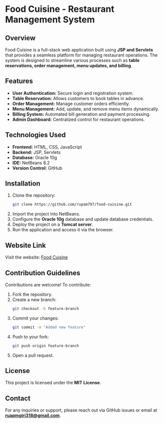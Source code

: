# Food Cuisine - Restaurant Management System

## Overview
Food Cuisine is a full-stack web application built using **JSP and Servlets** that provides a seamless platform for managing restaurant operations. The system is designed to streamline various processes such as **table reservations, order management, menu updates, and billing**.

## Features
- **User Authentication:** Secure login and registration system.
- **Table Reservation:** Allows customers to book tables in advance.
- **Order Management:** Manage customer orders efficiently.
- **Menu Management:** Add, update, and remove menu items dynamically.
- **Billing System:** Automated bill generation and payment processing.
- **Admin Dashboard:** Centralized control for restaurant operations.

## Technologies Used
- **Frontend:** HTML, CSS, JavaScript
- **Backend:** JSP, Servlets
- **Database:** Oracle 10g
- **IDE:** NetBeans 8.2
- **Version Control:** GitHub

## Installation
1. Clone the repository:
   ```sh
   git clone https://github.com/rupam797/food-cuisine.git
   ```
2. Import the project into NetBeans.
3. Configure the **Oracle 10g** database and update database credentials.
4. Deploy the project on a **Tomcat server**.
5. Run the application and access it via the browser.

## Website Link
Visit the website: [Food Cuisine](https://your-website-link.com)

## Contribution Guidelines
Contributions are welcome! To contribute:
1. Fork the repository.
2. Create a new branch:
   ```sh
   git checkout -b feature-branch
   ```
3. Commit your changes:
   ```sh
   git commit -m "Added new feature"
   ```
4. Push to your fork:
   ```sh
   git push origin feature-branch
   ```
5. Open a pull request.

## License
This project is licensed under the **MIT License**.

## Contact
For any inquiries or support, please reach out via GitHub issues or email at **ruapmgiri318@gmail.com**.

